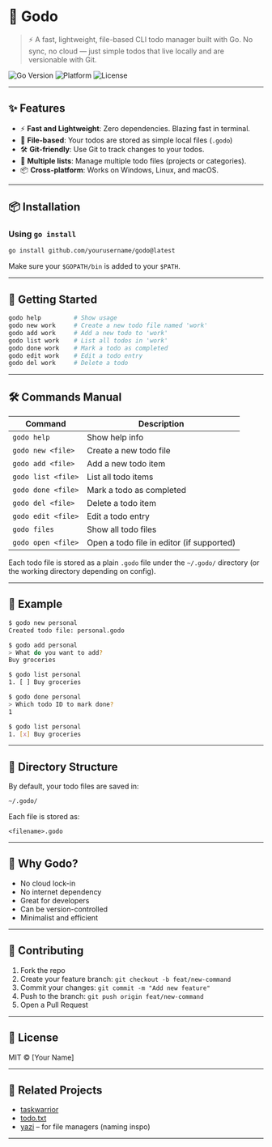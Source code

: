 # 📝 Godo

> ⚡ A fast, lightweight, file-based CLI todo manager built with Go. No sync, no cloud — just simple todos that live locally and are versionable with Git.

![Go Version](https://img.shields.io/badge/Go-1.20+-brightgreen)
![Platform](https://img.shields.io/badge/platform-Windows%20%7C%20Linux%20%7C%20macOS-blue)
![License](https://img.shields.io/badge/license-MIT-green)

---

## ✨ Features

- ⚡ **Fast and Lightweight**: Zero dependencies. Blazing fast in terminal.
- 💾 **File-based**: Your todos are stored as simple local files (`.godo`)
- 🛠️ **Git-friendly**: Use Git to track changes to your todos.
- 📂 **Multiple lists**: Manage multiple todo files (projects or categories).
- 📦 **Cross-platform**: Works on Windows, Linux, and macOS.

---

## 📦 Installation

### Using `go install`

```bash
go install github.com/yourusername/godo@latest
````

Make sure your `$GOPATH/bin` is added to your `$PATH`.

---

## 🚀 Getting Started

```bash
godo help         # Show usage
godo new work     # Create a new todo file named 'work'
godo add work     # Add a new todo to 'work'
godo list work    # List all todos in 'work'
godo done work    # Mark a todo as completed
godo edit work    # Edit a todo entry
godo del work     # Delete a todo
```

---

## 🛠️ Commands Manual

| Command            | Description                               |
| ------------------ | ----------------------------------------- |
| `godo help`        | Show help info                            |
| `godo new <file>`  | Create a new todo file                    |
| `godo add <file>`  | Add a new todo item                       |
| `godo list <file>` | List all todo items                       |
| `godo done <file>` | Mark a todo as completed                  |
| `godo del <file>`  | Delete a todo item                        |
| `godo edit <file>` | Edit a todo entry                         |
| `godo files`       | Show all todo files                       |
| `godo open <file>` | Open a todo file in editor (if supported) |

Each todo file is stored as a plain `.godo` file under the `~/.godo/` directory (or the working directory depending on config).

---

## 📂 Example

```bash
$ godo new personal
Created todo file: personal.godo

$ godo add personal
> What do you want to add?
Buy groceries

$ godo list personal
1. [ ] Buy groceries

$ godo done personal
> Which todo ID to mark done?
1

$ godo list personal
1. [x] Buy groceries
```

---

## 🧩 Directory Structure

By default, your todo files are saved in:

```bash
~/.godo/
```

Each file is stored as:

```text
<filename>.godo
```

---

## 🧠 Why Godo?

* No cloud lock-in
* No internet dependency
* Great for developers
* Can be version-controlled
* Minimalist and efficient

---

## 🤝 Contributing

1. Fork the repo
2. Create your feature branch: `git checkout -b feat/new-command`
3. Commit your changes: `git commit -m "Add new feature"`
4. Push to the branch: `git push origin feat/new-command`
5. Open a Pull Request

---

## 📄 License

MIT © \[Your Name]

---

## 🔗 Related Projects

* [taskwarrior](https://taskwarrior.org/)
* [todo.txt](https://github.com/todotxt/todo.txt-cli)
* [yazi](https://github.com/sxyazi/yazi) – for file managers (naming inspo)

---
